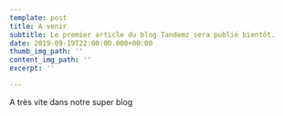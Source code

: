 ```yaml
---
template: post
title: A venir
subtitle: Le premier article du blog Tandemz sera publié bientôt.
date: 2019-09-19T22:00:00.000+00:00
thumb_img_path: ''
content_img_path: ''
excerpt: ''

---
```

A très vite dans notre super blog